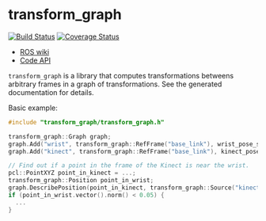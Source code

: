 # transform_graph

[![Build Status](https://travis-ci.org/jstnhuang/transform_graph.svg?branch=indigo-devel)](https://travis-ci.org/jstnhuang/transform_graph)
[![Coverage Status](https://coveralls.io/repos/github/jstnhuang/transform_graph/badge.svg?branch=indigo-devel)](https://coveralls.io/github/jstnhuang/transform_graph?branch=indigo-devel)

- [ROS wiki](https://wiki.ros.org/transform_graph)
- [Code API](https://docs.ros.org/indigo/api/transform_graph/html/)

`transform_graph` is a library that computes transformations betweens arbitrary frames in a graph of transformations.
See the generated documentation for details.

Basic example:
```cpp
#include "transform_graph/transform_graph.h"

transform_graph::Graph graph;
graph.Add("wrist", transform_graph::RefFrame("base_link"), wrist_pose_stamped);
graph.Add("kinect", transform_graph::RefFrame("base_link"), kinect_pose_stamped);

// Find out if a point in the frame of the Kinect is near the wrist.
pcl::PointXYZ point_in_kinect = ...;
transform_graph::Position point_in_wrist;
graph.DescribePosition(point_in_kinect, transform_graph::Source("kinect"), transform_graph::Target("wrist"), &point_in_wrist);
if (point_in_wrist.vector().norm() < 0.05) {
  ...
}
```
